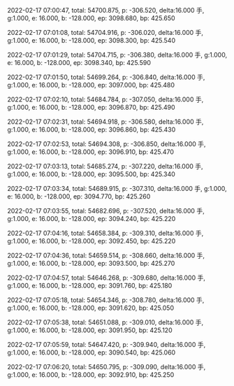 2022-02-17 07:00:47, total: 54700.875, p: -306.520, delta:16.000 手, g:1.000, e: 16.000, b: -128.000, ep: 3098.680, bp: 425.650

2022-02-17 07:01:08, total: 54704.916, p: -306.020, delta:16.000 手, g:1.000, e: 16.000, b: -128.000, ep: 3098.300, bp: 425.540

2022-02-17 07:01:29, total: 54704.715, p: -306.380, delta:16.000 手, g:1.000, e: 16.000, b: -128.000, ep: 3098.340, bp: 425.590

2022-02-17 07:01:50, total: 54699.264, p: -306.840, delta:16.000 手, g:1.000, e: 16.000, b: -128.000, ep: 3097.000, bp: 425.480

2022-02-17 07:02:10, total: 54684.784, p: -307.050, delta:16.000 手, g:1.000, e: 16.000, b: -128.000, ep: 3096.870, bp: 425.490

2022-02-17 07:02:31, total: 54694.918, p: -306.580, delta:16.000 手, g:1.000, e: 16.000, b: -128.000, ep: 3096.860, bp: 425.430

2022-02-17 07:02:53, total: 54694.308, p: -306.850, delta:16.000 手, g:1.000, e: 16.000, b: -128.000, ep: 3096.910, bp: 425.470

2022-02-17 07:03:13, total: 54685.274, p: -307.220, delta:16.000 手, g:1.000, e: 16.000, b: -128.000, ep: 3095.500, bp: 425.340

2022-02-17 07:03:34, total: 54689.915, p: -307.310, delta:16.000 手, g:1.000, e: 16.000, b: -128.000, ep: 3094.770, bp: 425.260

2022-02-17 07:03:55, total: 54682.696, p: -307.520, delta:16.000 手, g:1.000, e: 16.000, b: -128.000, ep: 3094.240, bp: 425.220

2022-02-17 07:04:16, total: 54658.384, p: -309.310, delta:16.000 手, g:1.000, e: 16.000, b: -128.000, ep: 3092.450, bp: 425.220

2022-02-17 07:04:36, total: 54659.514, p: -308.660, delta:16.000 手, g:1.000, e: 16.000, b: -128.000, ep: 3093.500, bp: 425.270

2022-02-17 07:04:57, total: 54646.268, p: -309.680, delta:16.000 手, g:1.000, e: 16.000, b: -128.000, ep: 3091.760, bp: 425.180

2022-02-17 07:05:18, total: 54654.346, p: -308.780, delta:16.000 手, g:1.000, e: 16.000, b: -128.000, ep: 3091.620, bp: 425.050

2022-02-17 07:05:38, total: 54651.088, p: -309.010, delta:16.000 手, g:1.000, e: 16.000, b: -128.000, ep: 3091.950, bp: 425.120

2022-02-17 07:05:59, total: 54647.420, p: -309.940, delta:16.000 手, g:1.000, e: 16.000, b: -128.000, ep: 3090.540, bp: 425.060

2022-02-17 07:06:20, total: 54650.795, p: -309.090, delta:16.000 手, g:1.000, e: 16.000, b: -128.000, ep: 3092.910, bp: 425.250